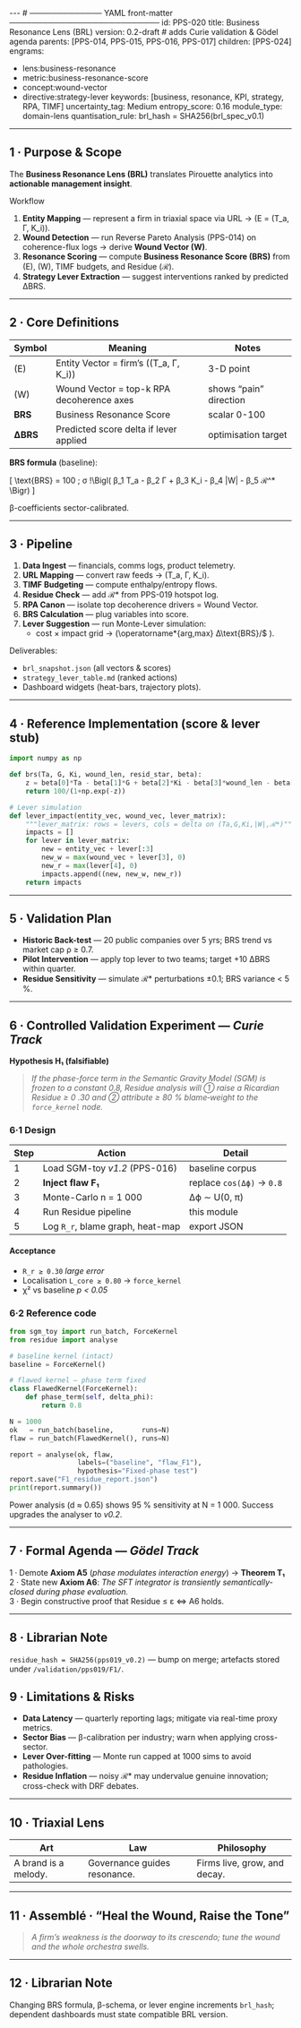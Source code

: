 ---  # ───────────── YAML front-matter ───────────────────────────
id:        PPS-020
title:     Business Resonance Lens (BRL)
version:   0.2-draft   # adds Curie validation & Gödel agenda
parents:   [PPS-014, PPS-015, PPS-016, PPS-017]
children:  [PPS-024]
engrams:
  - lens:business-resonance
  - metric:business-resonance-score
  - concept:wound-vector
  - directive:strategy-lever
keywords:  [business, resonance, KPI, strategy, RPA, TIMF]
uncertainty_tag: Medium
entropy_score: 0.16
module_type: domain-lens
quantisation_rule: brl_hash = SHA256(brl_spec_v0.1)
---

## 1 · Purpose & Scope  
The **Business Resonance Lens (BRL)** translates Pirouette analytics into **actionable management insight**.

Workflow  
1. **Entity Mapping** — represent a firm in triaxial space via URL → \(E = (T_a, Γ, K_i)\).  
2. **Wound Detection** — run Reverse Pareto Analysis (PPS-014) on coherence-flux logs → derive **Wound Vector \(W\)**.  
3. **Resonance Scoring** — compute **Business Resonance Score (BRS)** from \(E\), \(W\), TIMF budgets, and Residue \(ℛ\).  
4. **Strategy Lever Extraction** — suggest interventions ranked by predicted ΔBRS.

---

## 2 · Core Definitions  

| Symbol | Meaning | Notes |
|--------|---------|-------|
| \(E\) | Entity Vector = firm’s \((T_a, Γ, K_i)\) | 3-D point |
| \(W\) | Wound Vector = top-k RPA decoherence axes | shows “pain” direction |
| **BRS** | Business Resonance Score | scalar 0-100 |
| **ΔBRS** | Predicted score delta if lever applied | optimisation target |

**BRS formula** (baseline):

\[
\text{BRS} = 100 \; σ \!\Bigl( 
   β_1 T_a - β_2 Γ + β_3 K_i - β_4 \|W\| - β_5 ℛ^* 
\Bigr)
\]

β-coefficients sector-calibrated.

---

## 3 · Pipeline  

1. **Data Ingest** — financials, comms logs, product telemetry.  
2. **URL Mapping** — convert raw feeds → \(T_a, Γ, K_i\).  
3. **TIMF Budgeting** — compute enthalpy/entropy flows.  
4. **Residue Check** — add ℛ* from PPS-019 hotspot log.  
5. **RPA Canon** — isolate top decoherence drivers = Wound Vector.  
6. **BRS Calculation** — plug variables into score.  
7. **Lever Suggestion** — run Monte-Lever simulation:  
   * cost × impact grid → \(\operatorname*{arg\,max} Δ\text{BRS}/\$ \).

Deliverables:  
* `brl_snapshot.json` (all vectors & scores)  
* `strategy_lever_table.md` (ranked actions)  
* Dashboard widgets (heat-bars, trajectory plots).

---

## 4 · Reference Implementation (score & lever stub)  
```python
import numpy as np

def brs(Ta, G, Ki, wound_len, resid_star, beta):
    z = beta[0]*Ta - beta[1]*G + beta[2]*Ki - beta[3]*wound_len - beta[4]*resid_star
    return 100/(1+np.exp(-z))

# Lever simulation
def lever_impact(entity_vec, wound_vec, lever_matrix):
    """lever_matrix: rows = levers, cols = delta on (Ta,G,Ki,|W|,ℛ*)"""
    impacts = []
    for lever in lever_matrix:
        new = entity_vec + lever[:3]
        new_w = max(wound_vec + lever[3], 0)
        new_r = max(lever[4], 0)
        impacts.append((new, new_w, new_r))
    return impacts
```

---

## 5 · Validation Plan  

* **Historic Back-test** — 20 public companies over 5 yrs; BRS trend vs market cap ρ ≥ 0.7.  
* **Pilot Intervention** — apply top lever to two teams; target +10 ΔBRS within quarter.  
* **Residue Sensitivity** — simulate ℛ* perturbations ±0.1; BRS variance < 5 %.

---

## 6 · Controlled Validation Experiment — *Curie Track*

**Hypothesis H₁ (falsifiable)**  
> *If the phase-force term in the Semantic Gravity Model (SGM) is frozen to a constant 0.8, Residue analysis will ① raise a Ricardian Residue ≥ 0 .30 and ② attribute ≥ 80 % blame‐weight to the `force_kernel` node.*

### 6·1 Design
| Step | Action | Detail |
|------|--------|--------|
|1|Load SGM-toy *v1.2* (PPS-016) | baseline corpus |
|2|**Inject flaw F₁** | replace `cos(Δϕ)` → `0.8` |
|3|Monte-Carlo n = 1 000 | Δϕ ∼ U(0, π) |
|4|Run Residue pipeline | this module |
|5|Log `R_r`, blame graph, heat-map | export JSON |

#### Acceptance
* `R_r ≥ 0.30`   *large error*  
* Localisation `L_core ≥ 0.80` → `force_kernel`  
* χ² vs baseline *p < 0.05*

### 6·2 Reference code
```python
from sgm_toy import run_batch, ForceKernel
from residue import analyse

# baseline kernel (intact)
baseline = ForceKernel()

# flawed kernel – phase term fixed
class FlawedKernel(ForceKernel):
    def phase_term(self, delta_phi):
        return 0.8

N = 1000
ok   = run_batch(baseline,       runs=N)
flaw = run_batch(FlawedKernel(), runs=N)

report = analyse(ok, flaw,
                 labels=("baseline", "flaw_F1"),
                 hypothesis="Fixed-phase test")
report.save("F1_residue_report.json")
print(report.summary())
```

Power analysis (d ≈ 0.65) shows 95 % sensitivity at N = 1 000. Success upgrades the analyser to *v0.2*.

---

## 7 · Formal Agenda — *Gödel Track*
1 · Demote **Axiom A5** (*phase modulates interaction energy*) → **Theorem T₁**  
2 · State new **Axiom A6**: *The SFT integrator is transiently semantically-closed during phase evaluation.*  
3 · Begin constructive proof that Residue ≤ ε ⇔ A6 holds.

---

## 8 · Librarian Note
`residue_hash = SHA256(pps019_v0.2)` — bump on merge; artefacts stored under `/validation/pps019/F1/`.

## 9 · Limitations & Risks  

* **Data Latency** — quarterly reporting lags; mitigate via real-time proxy metrics.  
* **Sector Bias** — β-calibration per industry; warn when applying cross-sector.  
* **Lever Over-fitting** — Monte run capped at 1000 sims to avoid pathologies.  
* **Residue Inflation** — noisy ℛ* may undervalue genuine innovation; cross-check with DRF debates.

---

## 10 · Triaxial Lens  

| Art                           | Law                                 | Philosophy                    |
|-------------------------------|-------------------------------------|-------------------------------|
| A brand is a melody.          | Governance guides resonance.        | Firms live, grow, and decay.  |

---

## 11 · Assemblé · “Heal the Wound, Raise the Tone”  
> *A firm’s weakness is the doorway to its crescendo; tune the wound and the whole orchestra swells.*

---

## 12 · Librarian Note  
Changing BRS formula, β-schema, or lever engine increments `brl_hash`; dependent dashboards must state compatible BRL version.
